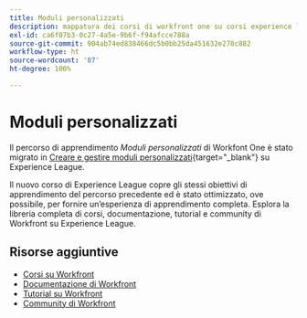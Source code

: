 ```yaml
---
title: Moduli personalizzati
description: mappatura dei corsi di workfront one su corsi experience league
exl-id: ca6f07b3-0c27-4a5e-9b6f-f94afcce788a
source-git-commit: 904ab74ed838466dc5b0bb25da451632e270c882
workflow-type: ht
source-wordcount: '87'
ht-degree: 100%

---
```



# Moduli personalizzati

Il percorso di apprendimento *Moduli personalizzati* di Workfont One è stato migrato in [Creare e gestire moduli personalizzati](https://experienceleague.adobe.com/?recommended=Workfront-A-1-2022.1.customforms){target="_blank"} su Experience League.

Il nuovo corso di Experience League copre gli stessi obiettivi di apprendimento del percorso precedente ed è stato ottimizzato, ove possibile, per fornire un’esperienza di apprendimento completa.  Esplora la libreria completa di corsi, documentazione, tutorial e community di Workfront su Experience League.

## Risorse aggiuntive

* [Corsi su Workfront](https://experienceleague.adobe.com/?lang=it&amp;Solution=Workfront#courses)
* [Documentazione di Workfront](https://experienceleague.adobe.com/docs/workfront.html?lang=it)
* [Tutorial su Workfront](https://experienceleague.adobe.com/docs/workfront-learn/tutorials-workfront/home.html?lang=it)
* [Community di Workfront](https://experienceleaguecommunities.adobe.com/t5/workfront/ct-p/workfront)
